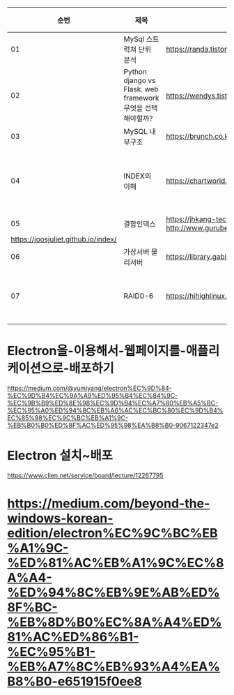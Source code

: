 


|순번|제목|링크|비고|
|---|-----|-------------|---|
|01|MySql 스트럭쳐 단위 분석| https://randa.tistory.com/category/MySQL ||
|02|Python django vs Flask. web framework 무엇을 선택해야할까?|https://wendys.tistory.com/172 [웬디의 기묘한 이야기]||
|03|MySQL 내부구조|https://brunch.co.kr/@jehovah/21| |
|04| INDEX의 이해 |https://chartworld.tistory.com/18 |골빠게지는줄;|
|05| 결합인덱스 |https://jhkang-tech.tistory.com/210 , http://www.gurubee.net/lecture/2229
https://joosjuliet.github.io/index/ |
|06|가상서버 물리서버|https://library.gabia.com/contents/infrahosting/3864 | |
|07|RAID0-6|https://hihighlinux.tistory.com/64 | 확인후 삭제|





# Electron을-이용해서-웹페이지를-애플리케이션으로-배포하기
https://medium.com/@yumiyang/electron%EC%9D%84-%EC%9D%B4%EC%9A%A9%ED%95%B4%EC%84%9C-%EC%9B%B9%ED%8E%98%EC%9D%B4%EC%A7%80%EB%A5%BC-%EC%95%A0%ED%94%8C%EB%A6%AC%EC%BC%80%EC%9D%B4%EC%85%98%EC%9C%BC%EB%A1%9C-%EB%B0%B0%ED%8F%AC%ED%95%98%EA%B8%B0-9067122347e2


# Electron 설치~배포
https://www.clien.net/service/board/lecture/12267795


# https://medium.com/beyond-the-windows-korean-edition/electron%EC%9C%BC%EB%A1%9C-%ED%81%AC%EB%A1%9C%EC%8A%A4-%ED%94%8C%EB%9E%AB%ED%8F%BC-%EB%8D%B0%EC%8A%A4%ED%81%AC%ED%86%B1-%EC%95%B1-%EB%A7%8C%EB%93%A4%EA%B8%B0-e651915f0ee8
